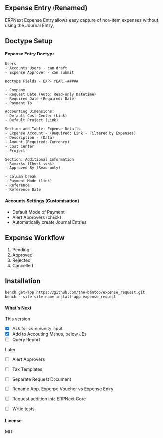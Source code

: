 ## Expense Entry (Renamed)

ERPNext Expense Entry allows easy capture of non-item expenses without using the Journal Entry,

## Doctype Setup
#### Expense Entry Doctype
```
Users
- Accounts Users - can draft
- Expense Approver - can submit

Doctype Fields - EXP-.YEAR.-#####

- Company
- Request Date (Auto: Read-only Datetime)
- Required Date (Required: Date)
- Payment To

Accounting Dimensions:
- Default Cost Center (Link)
- Default Project (Link)

Section and Table: Expense Details
- Expense Account - (Required: Link - Filtered by Expenses)
- Description - (Data)
- Amount (Required: Currency)
- Cost Center
- Project

Section: Additional Information
- Remarks (Short text)
- Approved By (Read-only)

- column break
- Payment Mode (link)
- Reference
- Reference Date
```

#### Accounts Settings (Customisation)
- Default Mode of Payment
- Alert Approvers (check)
- Automatically create Journal Entries


## Expense Workflow
1. Pending
2. Approved
3. Rejected
4. Cancelled

## Installation

```
bench get-app https://github.com/the-bantoo/expense_request.git
bench --site site-name install-app expense_request
```


#### What's Next
This version
- [x] Ask for community input
- [x] Add to Accouting Menus, below JEs
- [ ] Query Report

Later 
- [ ] Alert Approvers
- [ ] Tax Templates
- [ ] Separate Request Document
- [ ] Rename App. Expense Voucher vs Expense Entry
- [ ] Request addition into ERPNext Core
- [ ] Wrtie tests


#### License

MIT
